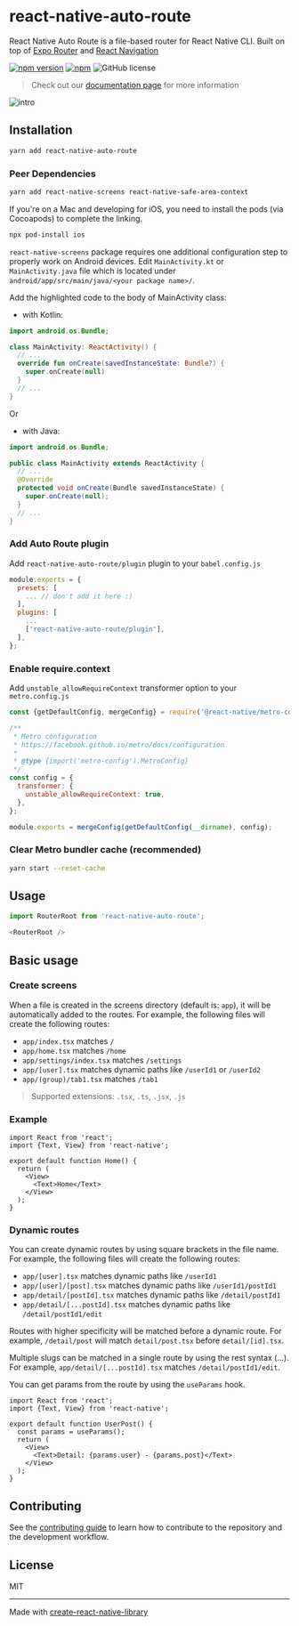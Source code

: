 # react-native-auto-route

React Native Auto Route is a file-based router for React Native CLI. Built on top of [Expo Router](https://docs.expo.dev/router/introduction/) and [React Navigation](https://reactnavigation.org/)

[![npm version](https://badge.fury.io/js/react-native-auto-route.svg)](https://badge.fury.io/js/react-native-auto-route)
[![npm](https://img.shields.io/npm/dt/react-native-auto-route.svg)](https://www.npmjs.com/package/react-native-auto-route)
![GitHub license](https://img.shields.io/github/license/howljs/react-native-auto-route.svg)

> Check out our [documentation page](https://howljs.github.io/react-native-auto-route/docs/getting-started) for more information

![intro](./__assets__/intro.gif)

## Installation

```sh
yarn add react-native-auto-route
```

### Peer Dependencies

```sh
yarn add react-native-screens react-native-safe-area-context
```

If you're on a Mac and developing for iOS, you need to install the pods (via Cocoapods) to complete the linking.
  
```sh
npx pod-install ios
```
`react-native-screens` package requires one additional configuration step to properly work on Android devices. Edit `MainActivity.kt` or `MainActivity.java` file which is located under `android/app/src/main/java/<your package name>/`.

Add the highlighted code to the body of MainActivity class:

- with Kotlin:

```kt
import android.os.Bundle;

class MainActivity: ReactActivity() {
  // ...
  override fun onCreate(savedInstanceState: Bundle?) {
    super.onCreate(null)
  }
  // ...
}
```

Or

- with Java:

```java
import android.os.Bundle;

public class MainActivity extends ReactActivity {
  // ...
  @Override
  protected void onCreate(Bundle savedInstanceState) {
    super.onCreate(null);
  }
  // ...
}
```

### Add Auto Route plugin

Add `react-native-auto-route/plugin` plugin to your `babel.config.js`
    
```js
module.exports = {
  presets: [
    ... // don't add it here :)
  ],
  plugins: [
    ...
    ['react-native-auto-route/plugin'],
  ],
};
```

### Enable require.context

Add `unstable_allowRequireContext` transformer option to your `metro.config.js`
    
```js
const {getDefaultConfig, mergeConfig} = require('@react-native/metro-config');

/**
 * Metro configuration
 * https://facebook.github.io/metro/docs/configuration
 *
 * @type {import('metro-config').MetroConfig}
 */
const config = {
  transformer: {
    unstable_allowRequireContext: true,
  },
};

module.exports = mergeConfig(getDefaultConfig(__dirname), config);
```

### Clear Metro bundler cache (recommended)

```sh
yarn start --reset-cache
```

## Usage

```js
import RouterRoot from 'react-native-auto-route';

<RouterRoot />
```

## Basic usage

### Create screens

When a file is created in the screens directory (default is: `app`), it will be automatically added to the routes. For example, the following files will create the following routes:

- `app/index.tsx` matches `/`
- `app/home.tsx` matches `/home`
- `app/settings/index.tsx` matches `/settings`
- `app/[user].tsx` matches dynamic paths like `/userId1` or `/userId2`
- `app/(group)/tab1.tsx` matches `/tab1`

> Supported extensions: `.tsx`, `.ts`, `.jsx`, `.js`

### Example

```tsx title="app/index.tsx"
import React from 'react';
import {Text, View} from 'react-native';

export default function Home() {
  return (
    <View>
      <Text>Home</Text>
    </View>
  );
}
```

### Dynamic routes

You can create dynamic routes by using square brackets in the file name. For example, the following files will create the following routes:

- `app/[user].tsx` matches dynamic paths like `/userId1`
- `app/[user]/[post].tsx` matches dynamic paths like `/userId1/postId1`
- `app/detail/[postId].tsx` matches dynamic paths like `/detail/postId1`
- `app/detail/[...postId].tsx` matches dynamic paths like `/detail/postId1/edit`

Routes with higher specificity will be matched before a dynamic route. For example, `/detail/post` will match `detail/post.tsx` before `detail/[id].tsx`.

Multiple slugs can be matched in a single route by using the rest syntax (...). For example, `app/detail/[...postId].tsx` matches `/detail/postId1/edit`.

You can get params from the route by using the `useParams` hook.

```tsx title="app/[user]/[post].tsx"
import React from 'react';
import {Text, View} from 'react-native';

export default function UserPost() {
  const params = useParams();
  return (
    <View>
      <Text>Detail: {params.user} - {params.post}</Text>
    </View>
  );
}
```

## Contributing

See the [contributing guide](CONTRIBUTING.md) to learn how to contribute to the repository and the development workflow.

## License

MIT

---

Made with [create-react-native-library](https://github.com/callstack/react-native-builder-bob)
